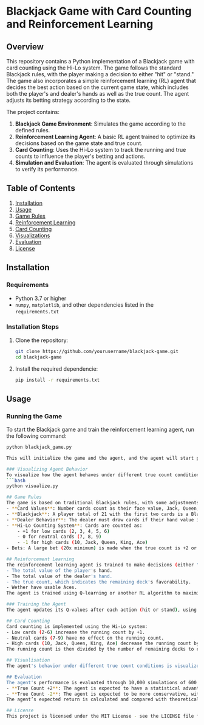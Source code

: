 # Blackjack Game with Card Counting and Reinforcement Learning

## Overview

This repository contains a Python implementation of a Blackjack game with card counting using the Hi-Lo system. The game follows the standard Blackjack rules, with the player making a decision to either "hit" or "stand." The game also incorporates a simple reinforcement learning (RL) agent that decides the best action based on the current game state, which includes both the player's and dealer's hands as well as the true count. The agent adjusts its betting strategy according to the state.

The project contains:
1. **Blackjack Game Environment**: Simulates the game according to the defined rules.
2. **Reinforcement Learning Agent**: A basic RL agent trained to optimize its decisions based on the game state and true count.
3. **Card Counting**: Uses the Hi-Lo system to track the running and true counts to influence the player's betting and actions.
4. **Simulation and Evaluation**: The agent is evaluated through simulations to verify its performance.

## Table of Contents

1. [Installation](#installation)
2. [Usage](#usage)
3. [Game Rules](#game-rules)
4. [Reinforcement Learning](#reinforcement-learning)
5. [Card Counting](#card-counting)
6. [Visualizations](#visualizations)
7. [Evaluation](#evaluation)
8. [License](#license)

## Installation

### Requirements
- Python 3.7 or higher
- `numpy`, `matplotlib`, and other dependencies listed in the `requirements.txt`

### Installation Steps

1. Clone the repository:
   ```bash
   git clone https://github.com/yourusername/blackjack-game.git
   cd blackjack-game

2. Install the required dependencie:
    ```bash
    pip install -r requirements.txt

## Usage
### Running the Game
To start the Blackjack game and train the reinforcement learning agent, run the following command:
```bash
python blackjack_game.py

This will initialize the game and the agent, and the agent will start playing the game, making decisions based on the true count.

### Visualizing Agent Behavior
To visualize how the agent behaves under different true count conditions, use the following command:
```bash
python visualize.py

## Game Rules
The game is based on traditional Blackjack rules, with some adjustments for card counting and betting:
- **Card Values**: Number cards count as their face value, Jack, Queen, and King count as 10, and Aces can be counted as 1 or 11.
- **Blackjack**: A player total of 21 with the first two cards is a Blackjack. The player wins unless the dealer also has a Blackjack, in which case a tie occurs.
- **Dealer Behavior**: The dealer must draw cards if their hand value is a soft 17 (includes an Ace) or hard 16 or lower.
- **Hi-Lo Counting System**: Cards are counted as:
    - +1 for low cards (2, 3, 4, 5, 6)
    - 0 for neutral cards (7, 8, 9)
    - -1 for high cards (10, Jack, Queen, King, Ace)
- Bets: A large bet (20x minimum) is made when the true count is +2 or higher, and a small bet (1x minimum) is made otherwise.

## Reinforcement Learning
The reinforcement learning agent is trained to make decisions (either "hit" or "stand") based on the current game state. The agent's decisions are influenced by:
- The total value of the player's hand.
- The total value of the dealer's hand.
- The true count, which indicates the remaining deck's favorability.
- Wether have usable Aces.
The agent is trained using Q-learning or another RL algorithm to maximize the expected return based on its actions.

### Training the Agent
The agent updates its Q-values after each action (hit or stand), using the rewards from the environment (win, loss, tie, or Blackjack). The agent adjusts its strategy based on the true count, making larger bets when the count is favorable and playing more conservatively when the count is unfavorable.

## Card Counting
Card counting is implemented using the Hi-Lo system:
- Low cards (2-6) increase the running count by +1.
- Neutral cards (7-9) have no effect on the running count.
- High cards (10, Jack, Queen, King, Ace) decrease the running count by -1.
The running count is then divided by the number of remaining decks to calculate the true count. This value influences the agent’s betting and decision-making.

## Visualisation
The agent's behavior under different true count conditions is visualized to demonstrate how it adapts to favorable and unfavorable deck compositions.

## Evaluation
The agent's performance is evaluated through 10,000 simulations of 600 games each. The agent’s performance is analyzed under different true counts:
- **True Count +2**: The agent is expected to have a statistical advantage over the house.
- **True Count -2**: The agent is expected to be more conservative, with the house having a slight advantage.
The agent’s expected return is calculated and compared with theoretical expectations to determine if the agent is consistently performing as expected.

## License
This project is licensed under the MIT License - see the LICENSE file for details.


